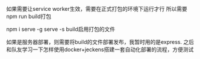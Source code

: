 如果需要让service worker生效，需要在正式打包的环境下运行才行
所以需要
npm run build打包

npm i serve -g
serve -s build启用打包的文件

如果是服务器部署，则需要将build的文件部署发布，我暂时用的是express.
之后和队友学习一下怎样使用docker+jeckens搭建一套自动化部署的流程，方便测试